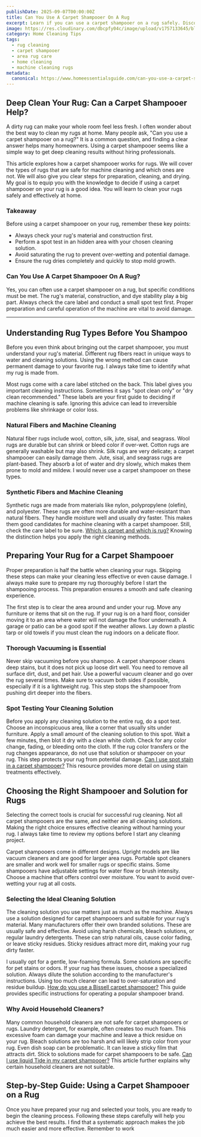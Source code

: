 ```yaml
---
publishDate: 2025-09-07T00:00:00Z
title: Can You Use A Carpet Shampooer On A Rug
excerpt: Learn if you can use a carpet shampooer on a rug safely. Discover essential tips, methods, and precautions for effective rug cleaning at home.
image: https://res.cloudinary.com/dbcpfy04c/image/upload/v1757133645/blog_image_1757133645_li2gtx.webp
category: Home Cleaning Tips
tags:
  - rug cleaning
  - carpet shampooer
  - area rug care
  - home cleaning
  - machine cleaning rugs
metadata:
  canonical: https://www.homeessentialsguide.com/can-you-use-a-carpet-shampooer-on-a-rug
---
```


## Deep Clean Your Rug: Can a Carpet Shampooer Help?

A dirty rug can make your whole room feel less fresh. I often wonder about the best way to clean my rugs at home. Many people ask, "Can you use a carpet shampooer on a rug?" It is a common question, and finding a clear answer helps many homeowners. Using a carpet shampooer seems like a simple way to get deep cleaning results without hiring professionals.

This article explores how a carpet shampooer works for rugs. We will cover the types of rugs that are safe for machine cleaning and which ones are not. We will also give you clear steps for preparation, cleaning, and drying. My goal is to equip you with the knowledge to decide if using a carpet shampooer on your rug is a good idea. You will learn to clean your rugs safely and effectively at home.

### Takeaway

Before using a carpet shampooer on your rug, remember these key points:

*   Always check your rug's material and construction first.
*   Perform a spot test in an hidden area with your chosen cleaning solution.
*   Avoid saturating the rug to prevent over-wetting and potential damage.
*   Ensure the rug dries completely and quickly to stop mold growth.

### Can You Use A Carpet Shampooer On A Rug?

Yes, you can often use a carpet shampooer on a rug, but specific conditions must be met. The rug's material, construction, and dye stability play a big part. Always check the care label and conduct a small spot test first. Proper preparation and careful operation of the machine are vital to avoid damage.

---

## Understanding Rug Types Before You Shampoo

Before you even think about bringing out the carpet shampooer, you must understand your rug's material. Different rug fibers react in unique ways to water and cleaning solutions. Using the wrong method can cause permanent damage to your favorite rug. I always take time to identify what my rug is made from.

Most rugs come with a care label stitched on the back. This label gives you important cleaning instructions. Sometimes it says "spot clean only" or "dry clean recommended." These labels are your first guide to deciding if machine cleaning is safe. Ignoring this advice can lead to irreversible problems like shrinkage or color loss.

### Natural Fibers and Machine Cleaning

Natural fiber rugs include wool, cotton, silk, jute, sisal, and seagrass. Wool rugs are durable but can shrink or bleed color if over-wet. Cotton rugs are generally washable but may also shrink. Silk rugs are very delicate; a carpet shampooer can easily damage them. Jute, sisal, and seagrass rugs are plant-based. They absorb a lot of water and dry slowly, which makes them prone to mold and mildew. I would never use a carpet shampooer on these types.

### Synthetic Fibers and Machine Cleaning

Synthetic rugs are made from materials like nylon, polypropylene (olefin), and polyester. These rugs are often more durable and water-resistant than natural fibers. They handle moisture well and usually dry faster. This makes them good candidates for machine cleaning with a carpet shampooer. Still, check the care label to be sure. [Which is carpet and which is rug?](https://homeessentialsguide.com/which-is-carpet-and-which-is-rug) Knowing the distinction helps you apply the right cleaning methods.

## Preparing Your Rug for a Carpet Shampooer

Proper preparation is half the battle when cleaning your rugs. Skipping these steps can make your cleaning less effective or even cause damage. I always make sure to prepare my rug thoroughly before I start the shampooing process. This preparation ensures a smooth and safe cleaning experience.

The first step is to clear the area around and under your rug. Move any furniture or items that sit on the rug. If your rug is on a hard floor, consider moving it to an area where water will not damage the floor underneath. A garage or patio can be a good spot if the weather allows. Lay down a plastic tarp or old towels if you must clean the rug indoors on a delicate floor.

### Thorough Vacuuming is Essential

Never skip vacuuming before you shampoo. A carpet shampooer cleans deep stains, but it does not pick up loose dirt well. You need to remove all surface dirt, dust, and pet hair. Use a powerful vacuum cleaner and go over the rug several times. Make sure to vacuum both sides if possible, especially if it is a lightweight rug. This step stops the shampooer from pushing dirt deeper into the fibers.

### Spot Testing Your Cleaning Solution

Before you apply any cleaning solution to the entire rug, do a spot test. Choose an inconspicuous area, like a corner that usually sits under furniture. Apply a small amount of the cleaning solution to this spot. Wait a few minutes, then blot it dry with a clean white cloth. Check for any color change, fading, or bleeding onto the cloth. If the rug color transfers or the rug changes appearance, do not use that solution or shampooer on your rug. This step protects your rug from potential damage. [Can I use spot stain in a carpet shampooer?](https://homeessentialsguide.com/can-i-use-spot-stain-in-a-carpet-shampooer) This resource provides more detail on using stain treatments effectively.

## Choosing the Right Shampooer and Solution for Rugs

Selecting the correct tools is crucial for successful rug cleaning. Not all carpet shampooers are the same, and neither are all cleaning solutions. Making the right choice ensures effective cleaning without harming your rug. I always take time to review my options before I start any cleaning project.

Carpet shampooers come in different designs. Upright models are like vacuum cleaners and are good for larger area rugs. Portable spot cleaners are smaller and work well for smaller rugs or specific stains. Some shampooers have adjustable settings for water flow or brush intensity. Choose a machine that offers control over moisture. You want to avoid over-wetting your rug at all costs.

### Selecting the Ideal Cleaning Solution

The cleaning solution you use matters just as much as the machine. Always use a solution designed for carpet shampooers and suitable for your rug's material. Many manufacturers offer their own branded solutions. These are usually safe and effective. Avoid using harsh chemicals, bleach solutions, or regular laundry detergents. These can strip natural oils, cause color fading, or leave sticky residues. Sticky residues attract more dirt, making your rug dirty faster.

I usually opt for a gentle, low-foaming formula. Some solutions are specific for pet stains or odors. If your rug has these issues, choose a specialized solution. Always dilute the solution according to the manufacturer's instructions. Using too much cleaner can lead to over-saturation and residue buildup. [How do you use a Bissell carpet shampooer?](https://homeessentialsguide.com/how-do-you-use-a-bissell-carpet-shampooer) This guide provides specific instructions for operating a popular shampooer brand.

### Why Avoid Household Cleaners?

Many common household cleaners are not safe for carpet shampooers or rugs. Laundry detergent, for example, often creates too much foam. This excessive foam can damage your machine and leave a thick residue on your rug. Bleach solutions are too harsh and will likely strip color from your rug. Even dish soap can be problematic. It can leave a sticky film that attracts dirt. Stick to solutions made for carpet shampooers to be safe. [Can I use liquid Tide in my carpet shampooer?](https://homeessentialsguide.com/can-i-use-liquid-tide-in-my-carpet-shampooer) This article further explains why certain household cleaners are not suitable.

## Step-by-Step Guide: Using a Carpet Shampooer on a Rug

Once you have prepared your rug and selected your tools, you are ready to begin the cleaning process. Following these steps carefully will help you achieve the best results. I find that a systematic approach makes the job much easier and more effective. Remember to work